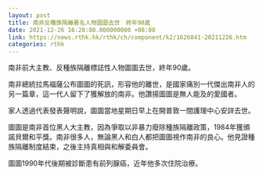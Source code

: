 ```yaml
---
layout: post
title: 南非反種族隔離著名人物圖圖去世　終年90歲
date: 2021-12-26 16:20:08.000000000 +08:00
link: https://news.rthk.hk/rthk/ch/component/k2/1626041-20211226.htm
categories: rthk
---
```


南非前大主教、反種族隔離標誌性人物圖圖去世，終年90歲。

南非總統拉馬福薩公布圖圖的死訊，形容他的離世，是國家痛別一代傑出南非人的另一篇章，這一代人留下了獲解放的南非。他讚揚圖圖是無人能及的愛國者。

家人透過代表發表聲明說，圖圖當地星期日早上在開普敦一間護理中心安詳去世。

圖圖是南非首位黑人大主教，因為爭取以非暴力廢除種族隔離政策，1984年獲頒諾貝爾和平獎。南非很多人，無論黑人和白人都把圖圖視作南非的良心。他見證種族隔離制度結束，之後主持真相與和解委員會。 

圖圖1990年代後期被診斷患有前列腺癌，近年他多次住院治療。
